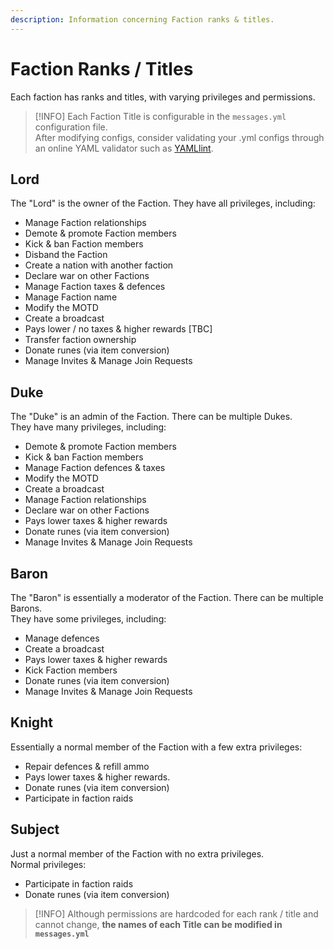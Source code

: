 ```yaml
---
description: Information concerning Faction ranks & titles.
---
```


# Faction Ranks / Titles

Each faction has ranks and titles, with varying privileges and permissions.

>[!INFO]
>Each Faction Title is configurable in the `messages.yml` configuration file.\
>After modifying configs, consider validating your .yml configs through an online YAML validator such as [YAMLlint](https://www.yamllint.com/).

## Lord

The "Lord" is the owner of the Faction. They have all privileges, including:

* Manage Faction relationships
* Demote & promote Faction members
* Kick & ban Faction members
* Disband the Faction
* Create a nation with another faction
* Declare war on other Factions
* Manage Faction taxes & defences
* Manage Faction name
* Modify the MOTD
* Create a broadcast
* Pays lower / no taxes & higher rewards \[TBC]
* Transfer faction ownership
* Donate runes (via item conversion)
* Manage Invites & Manage Join Requests

## Duke

The "Duke" is an admin of the Faction. There can be multiple Dukes.\
They have many privileges, including:

* Demote & promote Faction members
* Kick & ban Faction members
* Manage Faction defences & taxes
* Modify the MOTD
* Create a broadcast
* Manage Faction relationships
* Declare war on other Factions
* Pays lower taxes & higher rewards
* Donate runes (via item conversion)
* Manage Invites & Manage Join Requests

## Baron

The "Baron" is essentially a moderator of the Faction. There can be multiple Barons.\
They have some privileges, including:

* Manage defences
* Create a broadcast
* Pays lower taxes & higher rewards
* Kick Faction members
* Donate runes (via item conversion)
* Manage Invites & Manage Join Requests

## Knight

Essentially a normal member of the Faction with a few extra privileges:

* Repair defences & refill ammo
* Pays lower taxes & higher rewards.
* Donate runes (via item conversion)
* Participate in faction raids

## Subject

Just a normal member of the Faction with no extra privileges.\
Normal privileges:

* Participate in faction raids
* Donate runes (via item conversion)

>[!INFO]
>Although permissions are hardcoded for each rank / title and cannot change, **the names of each Title can be modified in `messages.yml`**
